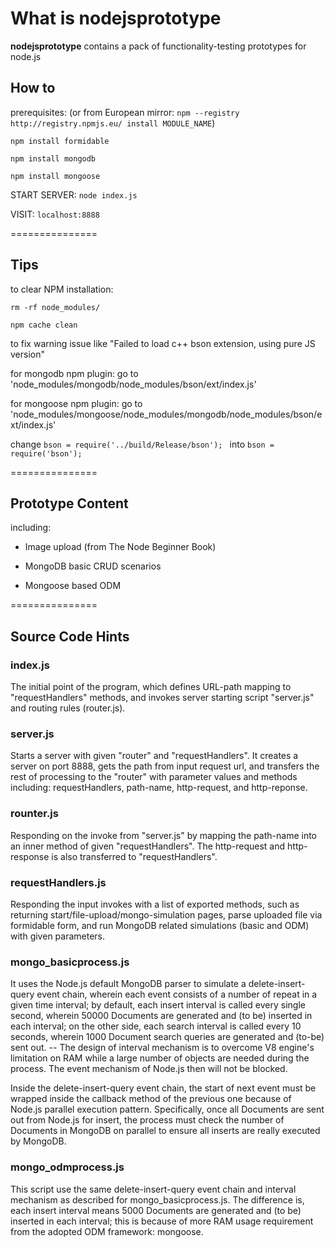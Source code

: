 # What is nodejsprototype

**nodejsprototype** contains a pack of functionality-testing prototypes for node.js

## How to

prerequisites: (or from European mirror: `npm --registry http://registry.npmjs.eu/ install MODULE_NAME`)

`npm install formidable` 

`npm install mongodb`

`npm install mongoose`

START SERVER: `node index.js`

VISIT: `localhost:8888`

===============

## Tips

to clear NPM installation:

`rm -rf node_modules/`

`npm cache clean`

to fix warning issue like "Failed to load c++ bson extension, using pure JS version"

for mongodb npm plugin: go to 'node_modules/mongodb/node_modules/bson/ext/index.js'

for mongoose npm plugin: go to 'node_modules/mongoose/node_modules/mongodb/node_modules/bson/ext/index.js'

change `bson = require('../build/Release/bson'); ` into `bson = require('bson');`

===============

## Prototype Content

including:

* Image upload (from The Node Beginner Book)

* MongoDB basic CRUD scenarios

* Mongoose based ODM 

===============

## Source Code Hints

### index.js

The initial point of the program, which defines URL-path mapping to "requestHandlers" methods, and invokes server starting script "server.js" and routing rules (router.js).

### server.js

Starts a server with given "router" and "requestHandlers". It creates a server on port 8888, gets the path from input request url, and transfers the rest of processing to the "router" with parameter values and methods including: requestHandlers, path-name, http-request, and http-reponse.

### rounter.js

Responding on the invoke from "server.js" by mapping the path-name into an inner method of given "requestHandlers". The http-request and http-response is also transferred to "requestHandlers".

### requestHandlers.js

Responding the input invokes with a list of exported methods, such as returning start/file-upload/mongo-simulation pages, parse uploaded file via formidable form, and run MongoDB related simulations (basic and ODM) with given parameters. 

### mongo_basicprocess.js

It uses the Node.js default MongoDB parser to simulate a delete-insert-query event chain, wherein each event consists of a number of repeat in a given time interval; by default, each insert interval is called every single second, wherein 50000 Documents are generated and (to be) inserted in each interval; on the other side, each search interval is called every 10 seconds, wherein 1000 Document search queries are generated and (to-be) sent out. -- The design of interval mechanism is to overcome V8 engine's limitation on RAM while a large number of objects are needed during the process. The event mechanism of Node.js then will not be blocked.

Inside the delete-insert-query event chain, the start of next event must be wrapped inside the callback method of the previous one because of Node.js parallel execution pattern. Specifically, once all Documents are sent out from Node.js for insert, the process must check the number of Documents in MongoDB on parallel to ensure all inserts are really executed by MongoDB.

### mongo_odmprocess.js

This script use the same delete-insert-query event chain and interval mechanism as described for mongo_basicprocess.js. The difference is, each insert interval means 5000 Documents are generated and (to be) inserted in each interval; this is because of more RAM usage requirement from the adopted ODM framework: mongoose.




